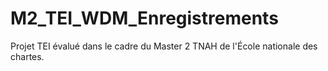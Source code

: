 # M2_TEI_WDM_Enregistrements
Projet TEI évalué dans le cadre du Master 2 TNAH de l'École nationale des chartes.
